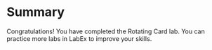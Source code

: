 # Summary

Congratulations! You have completed the Rotating Card lab. You can practice more labs in LabEx to improve your skills.
